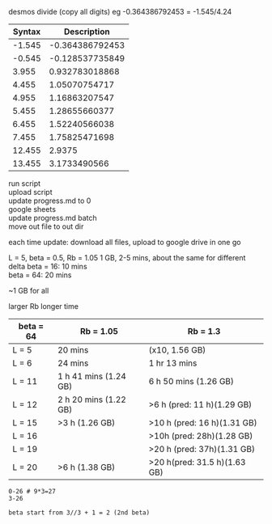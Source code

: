 desmos divide (copy all digits) eg -0.364386792453 = -1.545/4.24

| Syntax      | Description |
| ----------- | ----------- |
| -1.545      | -0.364386792453       |
| -0.545   | -0.128537735849        |
| 3.955   | 0.932783018868        |
| 4.455   | 1.05070754717        |
| 4.955   | 1.16863207547        |
| 5.455   | 1.28655660377        |
| 6.455   | 1.52240566038        |
| 7.455   | 1.75825471698        |
| 12.455   | 2.9375        |
| 13.455   | 3.1733490566        |

run script  
upload script  
update progress.md to 0  
google sheets  
update progress.md batch  
move out file to out dir

each time update: download all files, upload to google drive in one go

L = 5, beta = 0.5, Rb = 1.05
1 GB, 2-5 mins, about the same for different delta
beta = 16: 10 mins  
beta = 64: 20 mins

~1 GB for all

larger Rb longer time  


| beta = 64      | Rb = 1.05 | Rb = 1.3 |
| ----------- | ----------- | ----------- |
| L = 5      | 20 mins       | (x10, 1.56 GB) |
| L = 6      | 24 mins       | 1 hr 13 mins |
| L = 11 | 1 h 41 mins (1.24 GB) | 6 h 50 mins (1.26 GB) |
| L = 12 | 2 h 20 mins (1.22 GB) | >6 h (pred: 11 h)(1.29 GB) |
| L = 15 | >3 h (1.26 GB) | >10 h (pred: 16 h)(1.31 GB)|
| L = 16 | | >10h (pred: 28h)(1.28 GB) |
| L = 19 | | >20 h (pred: 37h)(1.31 GB) |
| L = 20   | >6 h (1.38 GB)      | >20 h(pred: 31.5 h)(1.63 GB) |

```
0-26 # 9*3=27
3-26

beta start from 3//3 + 1 = 2 (2nd beta)
```
